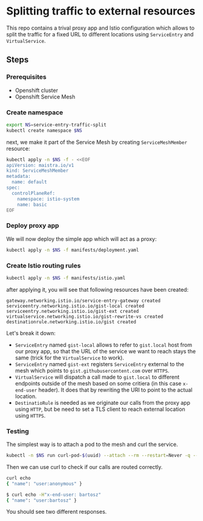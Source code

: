 # Splitting traffic to external resources

This repo contains a trival proxy app and Istio configuration which allows to split the traffic for a fixed URL to different locations using `ServiceEntry` and `VirtualService`.

## Steps

### Prerequisites

* Openshift cluster
* Openshift Service Mesh

### Create namespace

```sh
export NS=service-entry-traffic-split
kubectl create namespace $NS
```

next, we make it part of the Service Mesh by creating `ServiceMeshMember` resource:

```sh
kubectl apply -n $NS -f - <<EOF
apiVersion: maistra.io/v1
kind: ServiceMeshMember
metadata:
  name: default
spec:
  controlPlaneRef:
    namespace: istio-system
    name: basic
EOF
```

### Deploy proxy app

We will now deploy the simple app which will act as a proxy:

```sh
kubectl apply -n $NS -f manifests/deployment.yaml
```

### Create Istio routing rules

```sh
kubectl apply -n $NS -f manifests/istio.yaml
```

after applying it, you will see that following resources have been created:

```
gateway.networking.istio.io/service-entry-gateway created
serviceentry.networking.istio.io/gist-local created
serviceentry.networking.istio.io/gist-ext created
virtualservice.networking.istio.io/gist-rewrite-vs created
destinationrule.networking.istio.io/gist created
```

Let's break it down:

* `ServiceEntry` named `gist-local` allows to refer to `gist.local` host from our proxy app, so that the URL of the service we want to reach stays the same (trick for the `VirtualService` to work).
* `ServiceEntry` named `gist-ext` registers `ServiceEntry` external to the mesh which points to `gist.githubusercontent.com` over `HTTPS`.
* `VirtualService` will dispatch a call made to `gist.local` to different endpoints outside of the mesh based on some critiera (in this case `x-end-user` header). It does that by rewriting the URI to point to the actual location.
* `DestinatioRule` is needed as we originate our calls from the proxy app using `HTTP`, but be need to set a TLS client to reach external location using `HTTPS`.

### Testing

The simplest way is to attach a pod to the mesh and curl the service.

```sh
kubectl -n $NS run curl-pod-$(uuid) --attach --rm --restart=Never -q --image=curlimages/curl -it sh 
```

Then we can use curl to check if our calls are routed correctly.

```sh
curl echo
{ "name": "user:anonymous" }
```

```sh
$ curl echo -H"x-end-user: bartosz"
{ "name": "user:bartosz" }
```

You should see two different responses.
